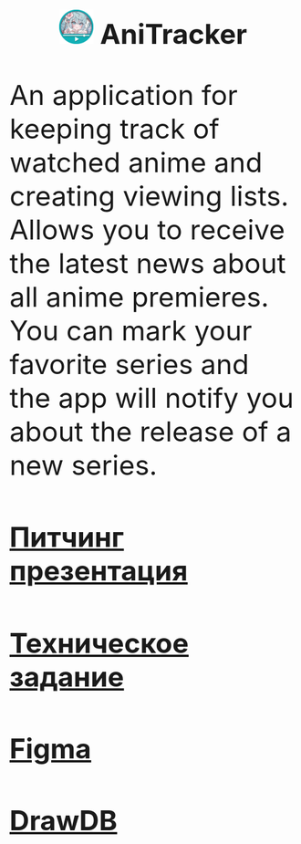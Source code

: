 # <h1 align="center"><img src="https://github.com/KR3V37K0/AniTracker/blob/main/Assets/UI/ico2.png" height="60"/><font size=20> AniTracker </h1>
An application for keeping track of watched anime and creating viewing lists. Allows you to receive the latest news about all anime premieres. You can mark your favorite series and the app will notify you about the release of a new series.
#### <a href="https://drive.google.com/file/d/15h3bm_JJLdGGxKdMSwvuxRZdcBf4Yfb6/view?usp=drive_link">Питчинг презентация</a>
#### <a href="https://docs.google.com/document/d/1PolEYpgkYzh7DRbNj3sq4XDTxGZ-9Rdm/edit?usp=drive_link&ouid=110253879726158009906&rtpof=true&sd=true">Техническое задание</a>
#### <a href="https://www.figma.com/design/KVAR0WTmA91LLGtxjKsAJ0/app?m=auto&t=N7TpkCkdcKsm6CME-1">Figma</a>
#### <a href="https://www.drawdb.app/editor?shareId=780404fb8875f930fabaa34c0872270f">DrawDB</a>
